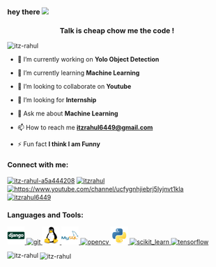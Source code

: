 ### hey there <img src="https://media.giphy.com/media/hvRJCLFzcasrR4ia7z/giphy.gif" width="25px">
<h3 align="center">Talk is cheap chow me the code !</h3>

<p align="left"> <img src="https://komarev.com/ghpvc/?username=itz-rahul&label=Profile%20views&color=0e75b6&style=flat" alt="itz-rahul" /> </p>

- 🔭 I’m currently working on **Yolo Object Detection**

- 🌱 I’m currently learning **Machine Learning**

- 👯 I’m looking to collaborate on **Youtube**

- 🤝 I’m looking for **Internship**

- 💬 Ask me about **Machine Learning**

- 📫 How to reach me **itzrahul6449@gmail.com**

- ⚡ Fun fact **I think I am Funny**

<h3 align="left">Connect with me:</h3>
<p align="left">
<a href="https://linkedin.com/in/itz-rahul-a5a444208" target="blank"><img align="center" src="https://raw.githubusercontent.com/rahuldkjain/github-profile-readme-generator/master/src/images/icons/Social/linked-in-alt.svg" alt="itz-rahul-a5a444208" height="30" width="40" /></a>
<a href="https://kaggle.com/itzrahul" target="blank"><img align="center" src="https://raw.githubusercontent.com/rahuldkjain/github-profile-readme-generator/master/src/images/icons/Social/kaggle.svg" alt="itzrahul" height="30" width="40" /></a>
<a href="https://www.youtube.com/c/https://www.youtube.com/channel/ucfygnhjiebrj5lyjnvt1kla" target="blank"><img align="center" src="https://raw.githubusercontent.com/rahuldkjain/github-profile-readme-generator/master/src/images/icons/Social/youtube.svg" alt="https://www.youtube.com/channel/ucfygnhjiebrj5lyjnvt1kla" height="30" width="40" /></a>
<a href="https://www.hackerrank.com/itzrahul6449" target="blank"><img align="center" src="https://raw.githubusercontent.com/rahuldkjain/github-profile-readme-generator/master/src/images/icons/Social/hackerrank.svg" alt="itzrahul6449" height="30" width="40" /></a>
</p>

<h3 align="left">Languages and Tools:</h3>
<p align="left"> <a href="https://www.djangoproject.com/" target="_blank"> <img src="https://raw.githubusercontent.com/devicons/devicon/master/icons/django/django-original.svg" alt="django" width="40" height="40"/> </a> <a href="https://git-scm.com/" target="_blank"> <img src="https://www.vectorlogo.zone/logos/git-scm/git-scm-icon.svg" alt="git" width="40" height="40"/> </a> <a href="https://www.linux.org/" target="_blank"> <img src="https://raw.githubusercontent.com/devicons/devicon/master/icons/linux/linux-original.svg" alt="linux" width="40" height="40"/> </a> <a href="https://www.mysql.com/" target="_blank"> <img src="https://raw.githubusercontent.com/devicons/devicon/master/icons/mysql/mysql-original-wordmark.svg" alt="mysql" width="40" height="40"/> </a> <a href="https://opencv.org/" target="_blank"> <img src="https://www.vectorlogo.zone/logos/opencv/opencv-icon.svg" alt="opencv" width="40" height="40"/> </a> <a href="https://www.python.org" target="_blank"> <img src="https://raw.githubusercontent.com/devicons/devicon/master/icons/python/python-original.svg" alt="python" width="40" height="40"/> </a> <a href="https://scikit-learn.org/" target="_blank"> <img src="https://upload.wikimedia.org/wikipedia/commons/0/05/Scikit_learn_logo_small.svg" alt="scikit_learn" width="40" height="40"/> </a> <a href="https://www.tensorflow.org" target="_blank"> <img src="https://www.vectorlogo.zone/logos/tensorflow/tensorflow-icon.svg" alt="tensorflow" width="40" height="40"/> </a> </p>

<p><img align="left" src="https://github-readme-stats.vercel.app/api/top-langs?username=itz-rahul&show_icons=true&locale=en&layout=compact" alt="itz-rahul" /></p>

<p>&nbsp;<img align="center" src="https://github-readme-stats.vercel.app/api?username=itz-rahul&show_icons=true&locale=en" alt="itz-rahul" /></p>
